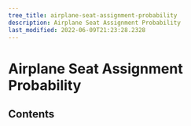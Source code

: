 ```yaml
---
tree_title: airplane-seat-assignment-probability
description: Airplane Seat Assignment Probability
last_modified: 2022-06-09T21:23:28.2328
---
```


# Airplane Seat Assignment Probability

## Contents
